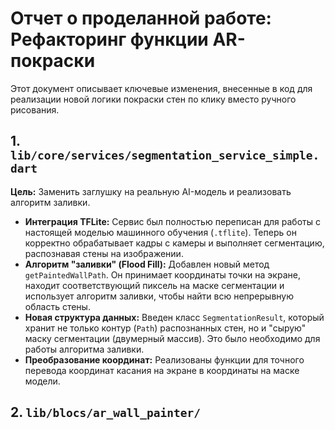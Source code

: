# Отчет о проделанной работе: Рефакторинг функции AR-покраски

Этот документ описывает ключевые изменения, внесенные в код для реализации новой логики покраски стен по клику вместо ручного рисования.

## 1. `lib/core/services/segmentation_service_simple.dart`

**Цель:** Заменить заглушку на реальную AI-модель и реализовать алгоритм заливки.

- **Интеграция TFLite:** Сервис был полностью переписан для работы с настоящей моделью машинного обучения (`.tflite`). Теперь он корректно обрабатывает кадры с камеры и выполняет сегментацию, распознавая стены на изображении.
- **Алгоритм "заливки" (Flood Fill):** Добавлен новый метод `getPaintedWallPath`. Он принимает координаты точки на экране, находит соответствующий пиксель на маске сегментации и использует алгоритм заливки, чтобы найти всю непрерывную область стены.
- **Новая структура данных:** Введен класс `SegmentationResult`, который хранит не только контур (`Path`) распознанных стен, но и "сырую" маску сегментации (двумерный массив). Это было необходимо для работы алгоритма заливки.
- **Преобразование координат:** Реализованы функции для точного перевода координат касания на экране в координаты на маске модели.

## 2. `lib/blocs/ar_wall_painter/`

**Цель:** Адаптировать BLoC под новую логику "покраски по клику".

### `ar_wall_painter_state.dart`
- **Удалены лишние свойства:** Из состояния убраны все поля, связанные с ручным рисованием (`strokes`, `currentStroke`, `brushSize`).
- **Добавлены новые свойства:**
    - `segmentationResult`: Хранит полный результат работы AI-модели.
    - `paintedWallPath`: Хранит `Path` (контур) стены, которую нужно закрасить.
- **Внедрен `Equatable`:** Это улучшает производительность, предотвращая ненужные перерисовки UI, если состояние фактически не изменилось.

### `ar_wall_painter_event.dart`
- **Удалены старые события:** Убраны `StartPainting`, `ContinuePainting`, `EndPainting`.
- **Добавлены новые события:**
    - `PaintWallAtPoint`: Вызывается при касании экрана, передает координаты точки.
    - `ClearPaintedWall`: Очищает закрашенную область.

### `ar_wall_painter_bloc.dart`
- **Переписана логика:** Обработчики событий были полностью обновлены.
- **`_onPaintWallAtPoint`:** Новый обработчик, который вызывает `getPaintedWallPath` из сервиса сегментации и обновляет `paintedWallPath` в состоянии.
- **`_onClearPaintedWall`:** Обработчик для очистки закрашенной стены.
- **`_onProcessCameraFrame`:** Теперь этот метод сохраняет полный `SegmentationResult` в состояние для дальнейшего использования.

## 3. `lib/screens/ar_wall_painter_screen.dart`

**Цель:** Обновить пользовательский интерфейс для соответствия новой логике.

- **Изменен `GestureDetector`:** Вместо сложной логики с `onPanStart`, `onPanUpdate` и `onPanEnd` теперь используется простой `onTapUp`, который отправляет событие `PaintWallAtPoint`.
- **Удален `PaintStrokePainter`:** Класс для ручного рисования был полностью удален.
- **Добавлен `WallPainter`:** Новый, более простой `CustomPainter`, который просто рисует один `Path` (`paintedWallPath` из состояния) выбранным цветом.
- **Очищен UI:**
    - Убран слайдер для выбора размера кисти.
    - Кнопка "Очистить" теперь отправляет событие `ClearPaintedWall`.
- **Обновлен оверлей сегментации:** Теперь контуры всех распознанных стен рисуются с помощью `state.segmentationResult.path`. 